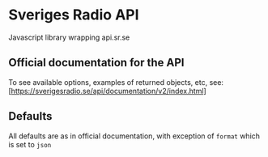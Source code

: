 # Sveriges Radio API
Javascript library wrapping api.sr.se

## Official documentation for the API
To see available options, examples of returned objects, etc, see: [https://sverigesradio.se/api/documentation/v2/index.html]

## Defaults
All defaults are as in official documentation, with exception of `format` which is set to `json`
